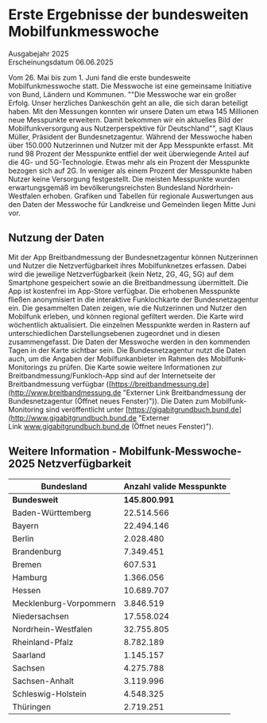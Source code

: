 

#  Ers­te Er­geb­nis­se der bun­des­wei­ten Mo­bil­funk­mess­wo­che 
Ausgabejahr 2025  
Erscheinungsdatum 06.06.2025  

Vom 26. Mai bis zum 1. Juni fand die erste bundesweite Mobilfunkmesswoche statt. Die Messwoche ist eine gemeinsame Initiative von Bund, Ländern und Kommunen.
""Die Messwoche war ein großer Erfolg. Unser herzliches Dankeschön geht an alle, die sich daran beteiligt haben. Mit den Messungen konnten wir unsere Daten um etwa 145 Millionen neue Messpunkte erweitern. Damit bekommen wir ein aktuelles Bild der Mobilfunkversorgung aus Nutzerperspektive für Deutschland"", sagt Klaus Müller, Präsident der Bundesnetzagentur.
Während der Messwoche haben über 150.000 Nutzerinnen und Nutzer mit der App Messpunkte erfasst. Mit rund 98 Prozent der Messpunkte entfiel der weit überwiegende Anteil auf die 4G- und 5G-Technologie. Etwas mehr als ein Prozent der Messpunkte bezogen sich auf 2G. In weniger als einem Prozent der Messpunkte haben Nutzer keine Versorgung festgestellt. Die meisten Messpunkte wurden erwartungsgemäß im bevölkerungsreichsten Bundesland Nordrhein-Westfalen erhoben. Grafiken und Tabellen für regionale Auswertungen aus den Daten der Messwoche für Landkreise und Gemeinden liegen Mitte Juni vor.
## Nutzung der Daten
Mit der App Breitbandmessung der Bundesnetzagentur können Nutzerinnen und Nutzer die Netzverfügbarkeit ihres Mobilfunknetzes erfassen. Dabei wird die jeweilige Netzverfügbarkeit (kein Netz, 2G, 4G, 5G) auf dem Smartphone gespeichert sowie an die Breitbandmessung übermittelt. Die App ist kostenfrei im App-Store verfügbar.
Die erhobenen Messpunkte fließen anonymisiert in die interaktive Funklochkarte der Bundesnetzagentur ein. Die gesammelten Daten zeigen, wie die Nutzerinnen und Nutzer den Mobilfunk erleben, und können regional gefiltert werden. Die Karte wird wöchentlich aktualisiert.
Die einzelnen Messpunkte werden in Rastern auf unterschiedlichen Darstellungsebenen zugeordnet und in diesen zusammengefasst. Die Daten der Messwoche werden in den kommenden Tagen in der Karte sichtbar sein.
Die Bundesnetzagentur nutzt die Daten auch, um die Angaben der Mobilfunkanbieter im Rahmen des Mobilfunk-Monitorings zu prüfen. 
Die Karte sowie weitere Informationen zur Breitbandmessung/Funkloch-App sind auf der Internetseite der Breitbandmessung verfügbar ([https://breitbandmessung.de](http://www.breitbandmessung.de "Externer Link Breitbandmessung der Bundesnetzagentur \(Öffnet neues Fenster\)")).
Die Daten zum Mobilfunk-Monitoring sind veröffentlicht unter [https://gigabitgrundbuch.bund.de](http://www.gigabitgrundbuch.bund.de "Externer Link www.gigabitgrundbuch.bund.de \(Öffnet neues Fenster\)").
## Weitere Information - Mobilfunk-Messwoche-2025 Netzverfügbarkeit
**Bundesland** | **Anzahl valide Messpunkte**  
---|---  
**Bundesweit** | **145.800.991**  
Baden-Württemberg | 22.514.566  
Bayern | 22.494.146  
Berlin | 2.028.480  
Brandenburg | 7.349.451  
Bremen | 607.531  
Hamburg | 1.366.056  
Hessen | 10.689.707  
Mecklenburg-Vorpommern | 3.846.519  
Niedersachsen | 17.558.024  
Nordrhein-Westfalen | 32.755.805  
Rheinland-Pfalz | 8.782.189  
Saarland | 1.145.157  
Sachsen | 4.275.788  
Sachsen-Anhalt | 3.119.996  
Schleswig-Holstein | 4.548.325  
Thüringen | 2.719.251